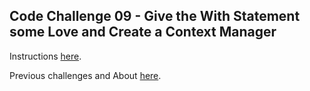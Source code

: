 ## Code Challenge 09 - Give the With Statement some Love and Create a Context Manager

Instructions [here](https://pybit.es/articles/codechallenge09/).

Previous challenges and About [here](http://pybit.es/pages/challenges.html).
